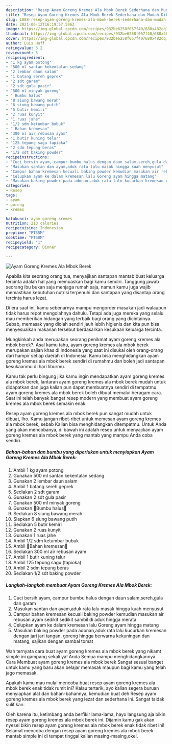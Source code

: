 ```yaml
---
description: "Resep Ayam Goreng Kremes Ala Mbok Berek Sederhana dan Mudah Dibuat"
title: "Resep Ayam Goreng Kremes Ala Mbok Berek Sederhana dan Mudah Dibuat"
slug: 1088-resep-ayam-goreng-kremes-ala-mbok-berek-sederhana-dan-mudah-dibuat
date: 2021-06-12T16:19:57.596Z
image: https://img-global.cpcdn.com/recipes/932be6258f057f40/680x482cq70/ayam-goreng-kremes-ala-mbok-berek-foto-resep-utama.jpg
thumbnail: https://img-global.cpcdn.com/recipes/932be6258f057f40/680x482cq70/ayam-goreng-kremes-ala-mbok-berek-foto-resep-utama.jpg
cover: https://img-global.cpcdn.com/recipes/932be6258f057f40/680x482cq70/ayam-goreng-kremes-ala-mbok-berek-foto-resep-utama.jpg
author: Luis Huff
ratingvalue: 3.2
reviewcount: 5
recipeingredient:
- "1 kg ayam potong"
- "500 ml santan kekentalan sedang"
- "2 lembar daun salam"
- "1 batang sereh geprek"
- "2 sdt garam"
- "2 sdt gula pasir"
- "500 ml minyak goreng"
- " Bumbu halus"
- "8 siung bawang merah"
- "6 siung bawang putih"
- "5 butir kemiri"
- "2 ruas kunyit"
- "1 ruas jahe"
- "1/2 sdm ketumbar bubuk"
- " Bahan kremesan"
- "300 ml air rebusan ayam"
- "1 butir kuning telur"
- "125 tepung sagu tapioka"
- "2 sdm tepung beras"
- "1/2 sdt baking powder"
recipeinstructions:
- "Cuci bersih ayam, campur bumbu halus dengan daun salam,sereh,gula dan garam"
- "Masukan santan dan ayam,aduk rata lalu masak hingga kuah menyusut"
- "Campur bahan kremesan kecuali baking powder kemudian masukan air rebusan ayam sedikit sedikit sambil di aduk hingga merata"
- "Celupkan ayam ke dalam kremesan lalu Goreng ayam hingga matang"
- "Masukan baking powder pada adonan,aduk rata lalu kucurkan kremesan dengan jari jari tangan, goreng hingga berwarna kekuningan dan matang, sajikan dengan sambal tomat"
categories:
- Resep
tags:
- ayam
- goreng
- kremes

katakunci: ayam goreng kremes 
nutrition: 213 calories
recipecuisine: Indonesian
preptime: "PT35M"
cooktime: "PT60M"
recipeyield: "1"
recipecategory: Dinner

---
```



![Ayam Goreng Kremes Ala Mbok Berek](https://img-global.cpcdn.com/recipes/932be6258f057f40/680x482cq70/ayam-goreng-kremes-ala-mbok-berek-foto-resep-utama.jpg)

Apabila kita seorang orang tua, menyajikan santapan mantab buat keluarga tercinta adalah hal yang memuaskan bagi kamu sendiri. Tanggung jawab seorang ibu bukan saja menjaga rumah saja, namun kamu juga wajib memastikan kebutuhan nutrisi terpenuhi dan santapan yang disantap orang tercinta harus lezat.

Di era  saat ini, kamu sebenarnya mampu mengorder masakan jadi walaupun tidak harus repot mengolahnya dahulu. Tetapi ada juga mereka yang selalu mau memberikan hidangan yang terbaik bagi orang yang dicintainya. Sebab, memasak yang diolah sendiri jauh lebih higienis dan kita pun bisa menyesuaikan makanan tersebut berdasarkan kesukaan keluarga tercinta. 



Mungkinkah anda merupakan seorang penikmat ayam goreng kremes ala mbok berek?. Asal kamu tahu, ayam goreng kremes ala mbok berek merupakan sajian khas di Indonesia yang saat ini disukai oleh orang-orang dari hampir setiap daerah di Indonesia. Kamu bisa menghidangkan ayam goreng kremes ala mbok berek sendiri di rumahmu dan boleh jadi santapan kesukaanmu di hari liburmu.

Kamu tak perlu bingung jika kamu ingin mendapatkan ayam goreng kremes ala mbok berek, lantaran ayam goreng kremes ala mbok berek mudah untuk didapatkan dan juga kalian pun dapat membuatnya sendiri di tempatmu. ayam goreng kremes ala mbok berek boleh dibuat memalui beragam cara. Saat ini telah banyak banget resep modern yang membuat ayam goreng kremes ala mbok berek semakin enak.

Resep ayam goreng kremes ala mbok berek pun sangat mudah untuk dibuat, lho. Kamu jangan ribet-ribet untuk memesan ayam goreng kremes ala mbok berek, sebab Kalian bisa menghidangkan ditempatmu. Untuk Anda yang akan mencobanya, di bawah ini adalah resep untuk menyajikan ayam goreng kremes ala mbok berek yang mantab yang mampu Anda coba sendiri.

<!--inarticleads1-->

##### Bahan-bahan dan bumbu yang diperlukan untuk menyiapkan Ayam Goreng Kremes Ala Mbok Berek:

1. Ambil 1 kg ayam potong
1. Gunakan 500 ml santan kekentalan sedang
1. Gunakan 2 lembar daun salam
1. Ambil 1 batang sereh geprek
1. Sediakan 2 sdt garam
1. Gunakan 2 sdt gula pasir
1. Gunakan 500 ml minyak goreng
1. Gunakan  🌸Bumbu halus🌸
1. Sediakan 8 siung bawang merah
1. Siapkan 6 siung bawang putih
1. Sediakan 5 butir kemiri
1. Gunakan 2 ruas kunyit
1. Gunakan 1 ruas jahe
1. Ambil 1/2 sdm ketumbar bubuk
1. Ambil  🌸Bahan kremesan🌸
1. Sediakan 300 ml air rebusan ayam
1. Ambil 1 butir kuning telur
1. Ambil 125 tepung sagu (tapioka)
1. Ambil 2 sdm tepung beras
1. Sediakan 1/2 sdt baking powder




<!--inarticleads2-->

##### Langkah-langkah membuat Ayam Goreng Kremes Ala Mbok Berek:

1. Cuci bersih ayam, campur bumbu halus dengan daun salam,sereh,gula dan garam
1. Masukan santan dan ayam,aduk rata lalu masak hingga kuah menyusut
1. Campur bahan kremesan kecuali baking powder kemudian masukan air rebusan ayam sedikit sedikit sambil di aduk hingga merata
1. Celupkan ayam ke dalam kremesan lalu Goreng ayam hingga matang
1. Masukan baking powder pada adonan,aduk rata lalu kucurkan kremesan dengan jari jari tangan, goreng hingga berwarna kekuningan dan matang, sajikan dengan sambal tomat




Wah ternyata cara buat ayam goreng kremes ala mbok berek yang nikamt simple ini gampang sekali ya! Anda Semua mampu menghidangkannya. Cara Membuat ayam goreng kremes ala mbok berek Sangat sesuai banget untuk kamu yang baru akan belajar memasak maupun bagi kamu yang telah jago memasak.

Apakah kamu mau mulai mencoba buat resep ayam goreng kremes ala mbok berek enak tidak rumit ini? Kalau tertarik, ayo kalian segera buruan menyiapkan alat dan bahan-bahannya, kemudian buat deh Resep ayam goreng kremes ala mbok berek yang lezat dan sederhana ini. Sangat taidak sulit kan. 

Oleh karena itu, ketimbang anda berfikir lama-lama, hayo langsung aja bikin resep ayam goreng kremes ala mbok berek ini. Dijamin kamu gak akan nyesel bikin resep ayam goreng kremes ala mbok berek enak tidak ribet ini! Selamat mencoba dengan resep ayam goreng kremes ala mbok berek mantab simple ini di tempat tinggal kalian masing-masing,oke!.

